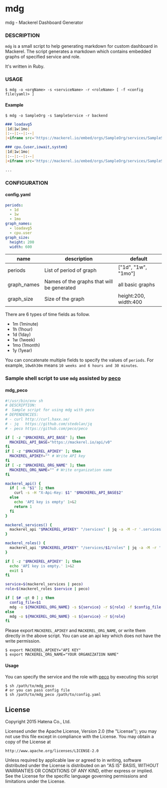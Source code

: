 # mdg

mdg - Mackerel Dashboard Generator

### DESCRIPTION

`mdg` is a small script to help generating markdown for custom dashboard in Mackerel.
The script generates a markdown which contains embedded graphs of specified service and role.

It's written in Ruby.

### USAGE

```
$ mdg -o <orgName> -s <serviceName> -r <roleName> [ -f <config file(yaml)> ]
```

#### Example

```
$ mdg -o SampleOrg -s SampleService -r backend
```

```md
### loadavg5
|1d|1w|1mo|
|:--|:--|:--|
|<iframe src='https://mackerel.io/embed/orgs/SampleOrg/services/SampleService/backend?graph=loadavg5&amp;period=1d' height='200' width='400' frameborder='0'></iframe>|<iframe src='https://mackerel.io/embed/orgs/SampleOrg/services/SampleService/backend?graph=loadavg5&amp;period=1w' height='200' width='400' frameborder='0'></iframe>|<iframe src='https://mackerel.io/embed/orgs/SampleOrg/services/SampleService/backend?graph=loadavg5&amp;period=1mo' height='200' width='400' frameborder='0'></iframe>|

### cpu.{user,iowait,system}
|1d|1w|1mo|
|:--|:--|:--|
|<iframe src='https://mackerel.io/embed/orgs/SampleOrg/services/SampleService/backend?graph=cpu.%7Buser%2Ciowait%2Csystem%7D&amp;period=1d' height='200' width='400' frameborder='0'></iframe>|<iframe src='https://mackerel.io/embed/orgs/SampleOrg/services/SampleService/backend?graph=cpu.%7Buser%2Ciowait%2Csystem%7D&amp;period=1w' height='200' width='400' frameborder='0'></iframe>|<iframe src='https://mackerel.io/embed/orgs/SampleOrg/services/SampleService/backend?graph=cpu.%7Buser%2Ciowait%2Csystem%7D&amp;period=1mo' height='200' width='400' frameborder='0'></iframe>|

...

```

### CONFIGURATION

#### config.yaml

```yaml
periods:
  - 1d
  - 1w
  - 1mo
graph_names:
  - loadavg5
  - cpu.user
graph_size:
  height: 200
  width: 600
```

|name       |description                                |default              |
|---        |---                                        |---                  |
|periods    |List of period of graph                    |["1d", "1w", "1mo"]  |
|graph_names|Names of the graphs that will be generated |all basic graphs     |
|graph_size |Size of the graph                          |height:200, width:400|

There are 6 types of time fields as follow.

- 1m (1minute)
- 1h (1hour)
- 1d (1day)
- 1w (1week)
- 1mo (1month)
- 1y (1year)

You can concatenate multiple fields to specify the values of `periods`.
For example, `10w6h30m` means `10 weeks and 6 hours and 30 minutes`.

### Sample shell script to use `mdg` assisted by [peco](https://github.com/peco/peco)

#### mdg_peco

```sh
#!/usr/bin/env sh
# DESCRIPTION:
#  Sample script for using mdg with peco
# DEPENDENCIES:
# - curl http://curl.haxx.se/
# - jq   https://github.com/stedolan/jq
# - peco https://github.com/peco/peco

if [ -z "$MACKEREL_API_BASE" ]; then
  MACKEREL_API_BASE="https://mackerel.io/api/v0"
fi
if [ -z "$MACKEREL_APIKEY" ]; then
  MACKEREL_APIKEY="" # Write API key
fi
if [ -z "$MACKEREL_ORG_NAME" ]; then
  MACKEREL_ORG_NAME="" # Write organization name
fi

mackerel_api() {
  if [ -n "$1" ]; then
    curl -s -H "X-Api-Key: $1" "$MACKEREL_API_BASE$2"
  else
    echo 'API key is empty' 1>&2
    return 1
  fi
}

mackerel_services() {
  mackerel_api "$MACKEREL_APIKEY" "/services" | jq -a -M -r '.services[].name'
}

mackerel_roles() {
  mackerel_api "$MACKEREL_APIKEY" "/services/$1/roles" | jq -a -M -r '.roles[].name'
}

if [ -z "$MACKEREL_APIKEY" ]; then
  echo 'API key is empty.' 1>&2
  exit 1
fi

service=$(mackerel_services | peco)
role=$(mackerel_roles $service | peco)

if [ $# -gt 0 ] ; then
  config_file=$1
  mdg -o ${MACKEREL_ORG_NAME} -s ${service} -r ${role} -f $config_file
else
  mdg -o ${MACKEREL_ORG_NAME} -s ${service} -r ${role}
fi
```

Please export `MACKEREL_APIKEY` and `MACKEREL_ORG_NAME`, or write them directly in the above script.
You can use an api key which does not have the write permission.

```
$ export MACKEREL_APIKEY="API KEY"
$ export MACKEREL_ORG_NAME="YOUR ORGANIZATION NAME"
```

#### Usage

You can specify the service and the role with [peco](https://github.com/peco/peco) by executing this script

```
$ sh /path/to/mdg_peco
# or you can pass config file
$ sh /path/to/mdg_peco /path/to/config.yaml
```

License
-------

Copyright 2015 Hatena Co., Ltd.

Licensed under the Apache License, Version 2.0 (the "License"); you may not use this file except in compliance with the License. You may obtain a copy of the License at

    http://www.apache.org/licenses/LICENSE-2.0

Unless required by applicable law or agreed to in writing, software distributed under the License is distributed on an "AS IS" BASIS, WITHOUT WARRANTIES OR CONDITIONS OF ANY KIND, either express or implied. See the License for the specific language governing permissions and limitations under the License.
